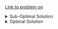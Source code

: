 <!-- [Link to Striver's SDE Sheet]() -->

[Link to problem on ]()



<details><summary>Sub-Optimal Solution</summary>

Sub-Optimal Solution: TC = O(), SC =  

*


Runtime: , faster than <br>
Memory Usage: , less than <br>

<details><summary>Clean Code</summary>

![]()

</details>

</details>



<details><summary>Optimal Solution</summary>

Optimal Solution: TC = , SC =  

*


Runtime: , faster than <br>
Memory Usage: , less than <br>


<details><summary>Clean Code</summary>

![]()

</details>

</details>
